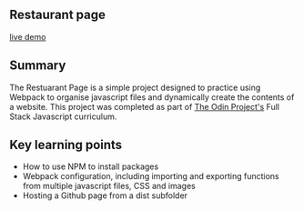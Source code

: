 ## Restaurant page

[live demo](https://barrymoonshine.github.io/restaurant-page)

## Summary

The Restuarant Page is a simple project designed to practice using Webpack to organise javascript files and dynamically create the contents of a website. This project was completed as part of [The Odin Project's](https://theodinproject.com) Full Stack Javascript curriculum.

## Key learning points

- How to use NPM to install packages
- Webpack configuration, including importing and exporting functions from multiple javascript files, CSS and images
- Hosting a Github page from a dist subfolder
